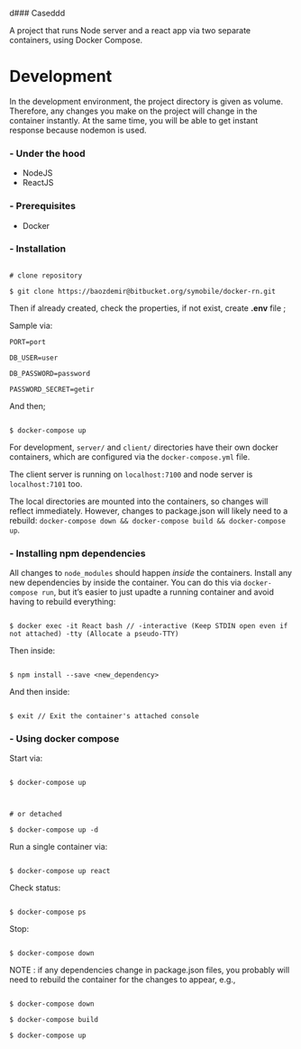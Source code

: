 d### Caseddd

A project that runs Node server and a react app via two separate containers, using Docker Compose.

# **Development**

In the development environment, the project directory is given as volume. Therefore, any changes you make on the project will change in the container instantly. At the same time, you will be able to get instant response because nodemon is used.

### - Under the hood

- NodeJS
- ReactJS

### - Prerequisites

- Docker

### - Installation

```

# clone repository

$ git clone https://baozdemir@bitbucket.org/symobile/docker-rn.git

```

Then if already created, check the properties, if not exist, create <b>.env</b> file ;

Sample via:

```
PORT=port

DB_USER=user

DB_PASSWORD=password

PASSWORD_SECRET=getir
```

And then;

```

$ docker-compose up

```

For development, `server/` and `client/` directories have their own docker containers, which are configured via the `docker-compose.yml` file.

The client server is running on `localhost:7100` and node server is `localhost:7101` too.

The local directories are mounted into the containers, so changes will reflect immediately. However, changes to package.json will likely need to a rebuild: `docker-compose down && docker-compose build && docker-compose up`.

### - Installing npm dependencies

All changes to `node_modules` should happen _inside_ the containers. Install any new dependencies by inside the container. You can do this via `docker-compose run`, but it’s easier to just upadte a running container and avoid having to rebuild everything:

```

$ docker exec -it React bash // -interactive (Keep STDIN open even if not attached) -tty (Allocate a pseudo-TTY)

```

Then inside:

```

$ npm install --save <new_dependency>

```

And then inside:

```

$ exit // Exit the container's attached console

```

### - Using docker compose

Start via:

```

$ docker-compose up



# or detached

$ docker-compose up -d

```

Run a single container via:

```

$ docker-compose up react

```

Check status:

```

$ docker-compose ps

```

Stop:

```

$ docker-compose down

```

NOTE : if any dependencies change in package.json files, you probably will need to rebuild the container for the changes to appear, e.g.,

```

$ docker-compose down

$ docker-compose build

$ docker-compose up

```
